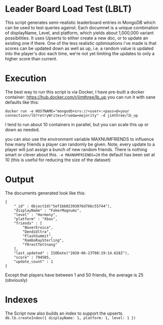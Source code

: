 # Leader Board Load Test (LBLT)
This script generates semi-realistic leaderboard entries in MongoDB which can be used to test queries against.  Each documnet  is a unique combination of displayName, Level, and platform, which yields about 1,000,000 variant possibilities. It uses Upserts to either create a new doc, or to update an existing one if there. One of the less realistic optimisations i've made is that scores can be updated down as well as up, i.e. a random value is updated into the player's doc each time, we're not yet limiting the updates to only a higher score than current.

# Execution
The best way to run this script is via Docker, I have pre-built a docker container: https://hub.docker.com/r/jimthree/lb_up you can run it with sane defaults like this:

`docker run -e HOSTNAME="mongodb+srv://<user>:<pass>@<your connection>/lb?retryWrites=true&w=majority" -d jimthree/lb_up `

I tend to run about 10 containers in parallel, but you can scale this up or down as needed.

you can also use the environment variable MAXNUMFRIENDS to influence how many friends a player can randomly be given. Note, every update to a player will just assign a bunch of new random friends.  There is nothing smart or clever about this.  `-e MAXNUMFRIENDS=20` the default has been set at 10 (this is useful for reducing the size of the dataset)


# Output
The documents generated look like this:
```
{
	"_id" : ObjectId("5ef1bb02393076d766c55744"),
	"displayName" : "FakerMagnums",
	"level" : "Harmony",
	"platform" : "Xbox",
	"friends" : [
		"BoxerEroica",
		"DendiUltra",
		"FlashSummit",
		"RamboRaySterling",
		"f0restTettnang"
	],
	"last_updated" : ISODate("2020-06-23T08:19:14.628Z"),
	"score" : 794505,
	"update_count" : 1
}
```
Except that players have between 1 and 50 friends, the average is 25 (obviously)

# Indexes
The Script now also builds an index to support the upserts. 
`db.lb.createIndex({ displayName: 1, platform: 1, level: 1 }) `



